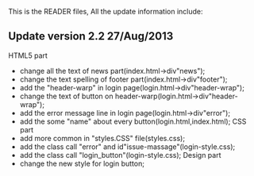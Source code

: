 This is the READER files, All the update information include:

Update version 2.2               27/Aug/2013
---------------------------------------------
HTML5 part
* change all the text of news part(index.html->div"news");
* change the text spelling of footer part(index.html->div"footer");
* add the "header-warp" in login page(login.html->div"header-wrap");
* change the text of button on header-warp(login.html->div"header-wrap");
* add the error message line in login page(login.html->div"error");
* add the some "name" about every button(login.html,index.html);
CSS part
* add more common in "styles.CSS" file(styles.css);
* add the class call "error" and id"issue-massage"(login-style.css);
* add the class call "login_button"(login-style.css);
Design part
* change the new style for login button;